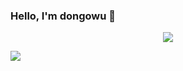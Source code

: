 
### Hello, I'm dongowu 👋

<p align="center">
<img align="center" src="https://github.com/smallnest/smallnest/raw/master/developer.gif"/>
</p>
<p align= "center">
<img align="left" src="https://github-profile-trophy.vercel.app/?username=dongowu&title=MultipleLang,Star,Follower,Commit,Issue" style="max-width:100%;">
<!-- <img align="right" src="https://github-readme-stats.vercel.app/api?username=dongowu&show_icons=true&icon_color=805AD5&text_color=718096&bg_color=ffffff&hide_title=true" /> -->
</p>




